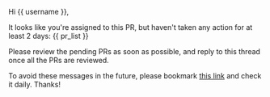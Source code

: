 Hi {{ username }},

It looks like you're assigned to this PR, but haven't taken any action for at least 2 days: {{ pr_list }}

Please review the pending PRs as soon as possible, and reply to this thread once all the PRs are reviewed.

To avoid these messages in the future, please bookmark [this link](https://github.com/pulls/assigned) and check it daily. Thanks!
